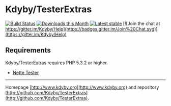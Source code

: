 Kdyby/TesterExtras
======

[![Build Status](https://travis-ci.org/Kdyby/TesterExtras.svg?branch=master)](https://travis-ci.org/Kdyby/TesterExtras)
[![Downloads this Month](https://img.shields.io/packagist/dm/Kdyby/TesterExtras.svg)](https://packagist.org/packages/Kdyby/TesterExtras)
[![Latest stable](https://img.shields.io/packagist/v/Kdyby/TesterExtras.svg)](https://packagist.org/packages/Kdyby/TesterExtras)
[![Join the chat at https://gitter.im/Kdyby/Help](https://badges.gitter.im/Join%20Chat.svg)](https://gitter.im/Kdyby/Help)


Requirements
------------

Kdyby/TesterExtras requires PHP 5.3.2 or higher.

- [Nette Tester](https://github.com/nette/tester)



-----

Homepage [http://www.kdyby.org](http://www.kdyby.org) and repository [http://github.com/Kdyby/TesterExtras](http://github.com/Kdyby/TesterExtras).
